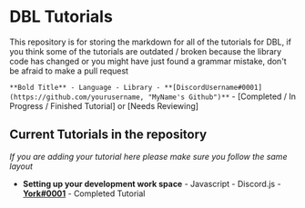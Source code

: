 # DBL Tutorials

This repository is for storing the markdown for all of the tutorials for DBL, if you think some of the tutorials are outdated / broken because the library code has changed or you might have just found a grammar mistake, don't be afraid to make a pull request

`**Bold Title** - Language - Library - **[DiscordUsername#0001](https://github.com/yourusername, "MyName's Github")**` - [Completed / In Progress / Finished Tutorial] or [Needs Reviewing]

## Current Tutorials in the repository 
*If you are adding your tutorial here please make sure you follow the same layout*

* **Setting up your development work space** - Javascript - Discord.js - **[York#0001](https://github.com/YorkAARGH, "York's Github")** - Completed Tutorial
